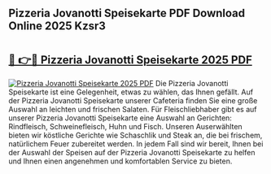## Pizzeria Jovanotti Speisekarte PDF Download Online 2025 Kzsr3

# <h2><a href="http://gcaueb.nevu.top/?p=Pizzeria+Jovanotti+Speisekarte">🔗 👉🔴 Pizzeria Jovanotti Speisekarte 2025 PDF</a></h2>

[![Pizzeria Jovanotti Speisekarte 2025 PDF](https://i.imgur.com/dBaPXMq.png)](http://gcaueb.nevu.top/?p=Pizzeria+Jovanotti+Speisekarte)
Die Pizzeria Jovanotti Speisekarte ist eine Gelegenheit, etwas zu wählen, das Ihnen gefällt. Auf der Pizzeria Jovanotti Speisekarte unserer Cafeteria finden Sie eine große Auswahl an leichten und frischen Salaten. Für Fleischliebhaber gibt es auf unserer Pizzeria Jovanotti Speisekarte eine Auswahl an Gerichten: Rindfleisch, Schweinefleisch, Huhn und Fisch. Unseren Auserwählten bieten wir köstliche Gerichte wie Schaschlik und Steak an, die bei frischem, natürlichem Feuer zubereitet werden. In jedem Fall sind wir bereit, Ihnen bei der Auswahl der Speisen auf der Pizzeria Jovanotti Speisekarte zu helfen und Ihnen einen angenehmen und komfortablen Service zu bieten.
